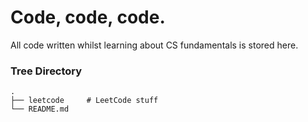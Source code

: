 Code, code, code.
============================

All code written whilst learning about CS fundamentals is stored here.

### Tree Directory
    .
    ├── leetcode     # LeetCode stuff
    └── README.md
